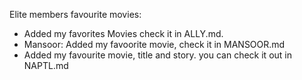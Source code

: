 Elite members favourite movies:

- Added my favorites Movies check it in ALLY.md.
- Mansoor: Added my favoorite movie, check it in MANSOOR.md
- Added my favourite movie, title and story. you can check it out in NAPTL.md

